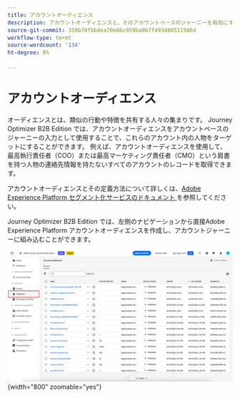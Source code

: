 ```yaml
---
title: アカウントオーディエンス
description: アカウントオーディエンスと、そのアカウントベースのジャーニーを有効にする方法について説明します。
source-git-commit: 359b78fbb4ea70e86c959ba0b7f493400511566d
workflow-type: tm+mt
source-wordcount: '134'
ht-degree: 0%

---
```



# アカウントオーディエンス

オーディエンスとは、類似の行動や特徴を共有する人々の集まりです。 Journey Optimizer B2B Edition では、アカウントオーディエンスをアカウントベースのジャーニーの入力として使用することで、これらのアカウント内の人物をターゲットにすることができます。 例えば、アカウントオーディエンスを使用して、最高執行責任者（COO）または最高マーケティング責任者（CMO）という肩書を持つ人物の連絡先情報を持たないすべてのアカウントのレコードを取得できます。

アカウントオーディエンスとその定義方法について詳しくは、[Adobe Experience Platform セグメント化サービスのドキュメント ](https://experienceleague.adobe.com/en/docs/experience-platform/segmentation/ui/account-audiences) を参照してください。

Journey Optimizer B2B Edition では、左側のナビゲーションから直接Adobe Experience Platform アカウントオーディエンスを作成し、アカウントジャーニーに組み込むことができます。

![ アカウントオーディエンスへのアクセス ](./assets/account-audiences-browse.png){width="800" zoomable="yes"}
